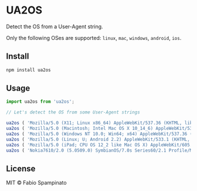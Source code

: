 # UA2OS

Detect the OS from a User-Agent string.

Only the following OSes are supported: `linux`, `mac`, `windows`, `android`, `ios`.

## Install

```sh
npm install ua2os
```

## Usage

```ts
import ua2os from 'ua2os';

// Let's detect the OS from some User-Agent strings

ua2os ( 'Mozilla/5.0 (X11; Linux x86_64) AppleWebKit/537.36 (KHTML, like Gecko) Chrome/76.0.3809.100 Safari/537.36' ) // => 'linux'
ua2os ( 'Mozilla/5.0 (Macintosh; Intel Mac OS X 10_14_6) AppleWebKit/537.36 (KHTML, like Gecko) Chrome/76.0.3809.100 Safari/537.36' ) // => 'mac'
ua2os ( 'Mozilla/5.0 (Windows NT 10.0; Win64; x64) AppleWebKit/537.36 (KHTML, like Gecko) Chrome/74.0.3729.169 Safari/537.36' ) // => 'windows'
ua2os ( 'Mozilla/5.0 (Linux; U; Android 2.2) AppleWebKit/533.1 (KHTML, like Gecko) Version/4.0 Mobile Safari/533.1' ) // => 'android'
ua2os ( 'Mozilla/5.0 (iPad; CPU OS 12_2 like Mac OS X) AppleWebKit/605.1.15 (KHTML, like Gecko) Mobile/15E148' ) // => 'ios'
ua2os ( 'Nokia7610/2.0 (5.0509.0) SymbianOS/7.0s Series60/2.1 Profile/MIDP-2.0 Configuration/CLDC-1.0' ) // => undefined
```

## License

MIT © Fabio Spampinato
